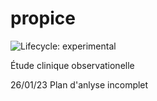 	
# propice

<!-- badges: start -->
![Lifecycle: experimental](https://img.shields.io/badge/lifecycle-experimental-orange.svg)
<!-- badges: end -->

Étude clinique observationelle

26/01/23 Plan d'anlyse incomplet
 

